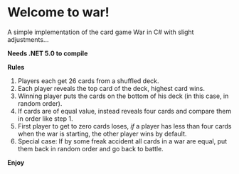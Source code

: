 # Welcome to war!

A simple implementation of the card game War in C# with slight adjustments... 

**Needs .NET 5.0 to compile**

**Rules**
1. Players each get 26 cards from a shuffled deck.
2. Each player reveals the top card of the deck, highest card wins.
3. Winning player puts the cards on the bottom of his deck (in this case, in random order).
4. If cards are of equal value, instead reveals four cards and compare them in order like step 1.
5. First player to get to zero cards loses, *if* a player has less than four cards when the war is starting, the other player wins by default.
6. Special case: If by some freak accident all cards in a war are equal, put them back in random order and go back to battle.

**Enjoy**
